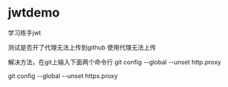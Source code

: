 # jwtdemo
学习练手jwt

测试是否开了代理无法上传到github
使用代理无法上传

解决方法，在git上输入下面两个命令行
git config --global --unset http.proxy

git config --global --unset https.proxy
